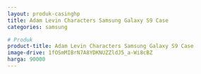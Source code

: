 ```yaml
---
layout: produk-casinghp
title: Adam Levin Characters Samsung Galaxy S9 Case
categories: samsung

# Produk
product-title: Adam Levin Characters Samsung Galaxy S9 Case
image-drive: 1fOSmMIBrN7A8YDKNUZZldJ5_a-Wi8cBZ
harga: 90000
---
```


